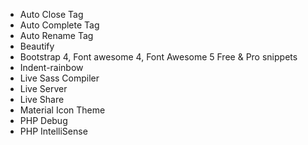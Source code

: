 * Auto Close Tag
* Auto Complete Tag
* Auto Rename Tag
* Beautify
* Bootstrap 4, Font awesome 4, Font Awesome 5 Free & Pro snippets
* Indent-rainbow
* Live Sass Compiler
* Live Server
* Live Share
* Material Icon Theme
* PHP Debug
* PHP IntelliSense